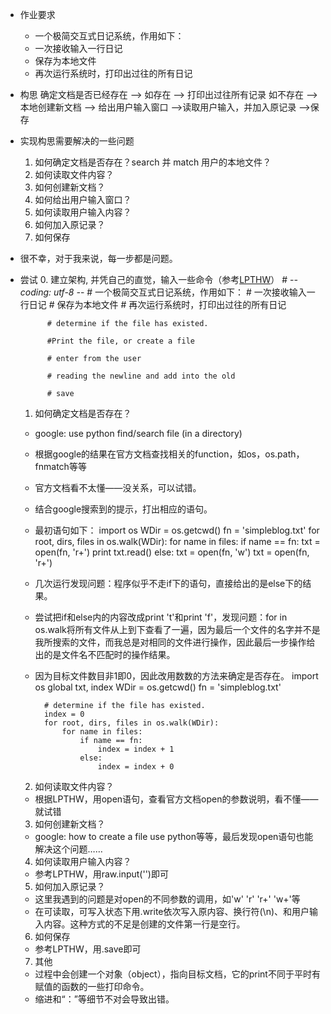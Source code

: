 - 作业要求
  - 一个极简交互式日记系统，作用如下：
  - 一次接收输入一行日记
  - 保存为本地文件
  - 再次运行系统时，打印出过往的所有日记
  
- 构思
	确定文档是否已经存在
	-->
	如存在 --> 打印出过往所有记录
	如不存在 --> 本地创建新文档
	-->
	给出用户输入窗口
	-->读取用户输入，并加入原记录
	-->保存
- 实现构思需要解决的一些问题
  1. 如何确定文档是否存在？search 并 match 用户的本地文件？
  2. 如何读取文件内容？
  3. 如何创建新文档？
  4. 如何给出用户输入窗口？
  5. 如何读取用户输入内容？
  6. 如何加入原记录？
  7. 如何保存
- 很不幸，对于我来说，每一步都是问题。

- 尝试
  0. 建立架构, 并凭自己的直觉，输入一些命令（参考[LPTHW](http://learnpythonthehardway.org/book/)）
	    	# -*- coding: utf-8 -*-
	    	# 一个极简交互式日记系统，作用如下：
	    	# 一次接收输入一行日记
	    	# 保存为本地文件
	    	# 再次运行系统时，打印出过往的所有日记

		    # determine if the file has existed.

    		#Print the file, or create a file

	    	# enter from the user

		    # reading the newline and add into the old

		    # save
  1. 如何确定文档是否存在？
    - google: use python find/search file (in a directory)
	- 根据google的结果在官方文档查找相关的function，如os，os.path，fnmatch等等
	- 官方文档看不太懂——没关系，可以试错。
	- 结合google搜索到的提示，打出相应的语句。
	- 最初语句如下：
		import os
		WDir = os.getcwd()
		fn = 'simpleblog.txt'
		for root, dirs, files in os.walk(WDir):
		for name in files:
			if name == fn:
				txt = open(fn, 'r+')
				print txt.read()
			else:
				txt = open(fn, 'w')
				txt = open(fn, 'r+')
	- 几次运行发现问题：程序似乎不走if下的语句，直接给出的是else下的结果。
	- 尝试把if和else内的内容改成print 't'和print 'f'，发现问题：for in os.walk将所有文件从上到下查看了一遍，因为最后一个文件的名字并不是我所搜索的文件，而我总是对相同的文件进行操作，因此最后一步操作给出的是文件名不匹配时的操作结果。
	- 因为目标文件数目非1即0，因此改用数数的方法来确定是否存在。
		import os
		global txt, index 
		WDir = os.getcwd()
		fn = 'simpleblog.txt'

	    	# determine if the file has existed.
		    index = 0
		    for root, dirs, files in os.walk(WDir):
			    for name in files:
				    if name == fn:
					    index = index + 1
				    else:
					    index = index + 0
  2. 如何读取文件内容？
    - 根据LPTHW，用open语句，查看官方文档open的参数说明，看不懂——就试错
  3. 如何创建新文档？
    - google: how to create a file use python等等，最后发现open语句也能解决这个问题……
  4. 如何读取用户输入内容？
    - 参考LPTHW，用raw.input('')即可
  5. 如何加入原记录？
    - 这里我遇到的问题是对open的不同参数的调用，如'w' 'r' 'r+' 'w+'等
    - 在可读取，可写入状态下用.write依次写入原内容、换行符(\n)、和用户输入内容。这种方式的不足是创建的文件第一行是空行。
  6. 如何保存
    - 参考LPTHW，用.save即可
  7. 其他
    - 过程中会创建一个对象（object），指向目标文档，它的print不同于平时有赋值的函数的一些打印命令。
    - 缩进和“：”等细节不对会导致出错。	